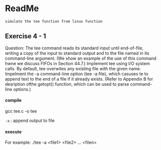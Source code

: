 # ReadMe
	simulate the tee function from linux function
## Exercise 4 - 1

Question: The tee command reads its standard input until end-of-file, writing a copy of the input to standard output and to the file named in its command-line argument. (We show an example of the use of this command hwne we discuss FIFOs in Section 44.7.) Implement tee using I/O system calls. By default, tee overwites any existing file with the given name. Impelment the -a command-line option (tee -a file), which casuses te to append text to the end of a file if it already exists. (Refer to Appendix B for desription ofthe getopt() function, which can be used to parse command-line options.)

#### compile
gcc tee.c -o tee

`-a` : append output to file

#### execute
For example: ./tee -a \<file1\> \<file2\> ... \<filen\>

